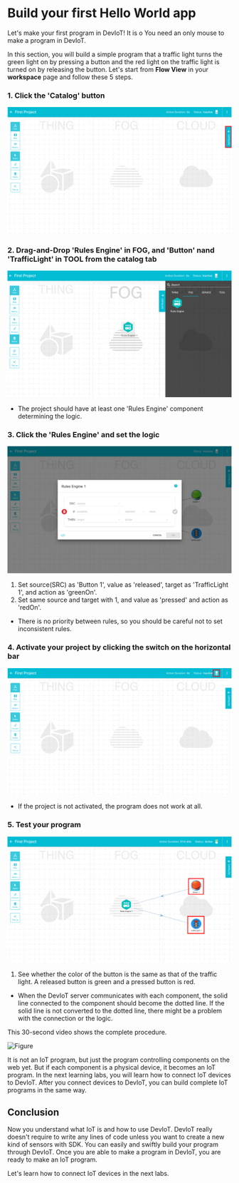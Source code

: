 # Build your first Hello World app
Let's make your first program in DevIoT! It is o You need an only mouse to make a program in DevIoT.

In this section, you will build a simple program that a traffic light turns the green light on by pressing a button and the red light on the traffic light is turned on by releasing the button. Let's start from **Flow View** in your **workspace** page and follow these 5 steps. 

### 1. Click the 'Catalog' button
![Figure](assets/images/4-1-catalog.png)

### 2. Drag-and-Drop 'Rules Engine' in FOG, and 'Button' nand 'TrafficLight' in TOOL from the catalog tab
![Figure](assets/images/4-2-drag-and-drop.png)
* The project should have at least one 'Rules Engine' component determining the logic.

### 3. Click the 'Rules Engine' and set the logic
![Figure](assets/images/4-3-rules-engine.png)
1. Set source(SRC) as 'Button 1', value as 'released', target as 'TrafficLight 1', and action as 'greenOn'.
2. Set same source and target with 1, and value as 'pressed' and action as 'redOn'.  
* There is no priority between rules, so you should be careful not to set inconsistent rules.

### 4. Activate your project by clicking the switch on the horizontal bar
![Figure](assets/images/4-4-activate.png)
* If the project is not activated, the program does not work at all.

### 5. Test your program
![Figure](assets/images/4-5-test.png)
1. See whether the color of the button is the same as that of the traffic light. A released button is green and a pressed button is red.

* When the DevIoT server communicates with each component, the solid line connected to the component should become the dotted line. If the solid line is not converted to the dotted line, there might be a problem with the connection or the logic.

This 30-second video shows the complete procedure.

![Figure](assets/images/4-6-make-program.gif)

It is not an IoT program, but just the program controlling components on the web yet. But if each component is a physical device, it becomes an IoT program. In the next learning labs, you will learn how to connect IoT devices to DevIoT. After you connect devices to DevIoT, you can build complete IoT programs in the same way.

## Conclusion
Now you understand what IoT is and how to use DevIoT. DevIoT really doesn't require to write any lines of code unless you want to create a new kind of sensors with SDK. You can easily and swiftly build your program through DevIoT. Once you are able to make a program in DevIoT, you are ready to make an IoT program. 

Let's learn how to connect IoT devices in the next labs.